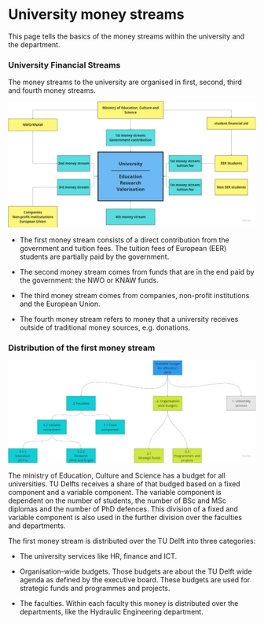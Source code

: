 # University money streams
This page tells the basics of the money streams within the university and the department. 

### University Financial Streams 

The money streams to the university are organised in first, second, third and fourth money streams.  

![Money Streams](../Finance/Appendices/MoneyStreams.png)

- The first money stream consists of a direct contribution from the government and tuition fees. The tuition fees of European (EER) students are partially paid by the government. 

- The second money stream comes from funds that are in the end paid by the government: the NWO or KNAW funds. 

- The third money stream comes from companies, non-profit institutions and the European Union.  

- The fourth money stream refers to money that a university receives outside of traditional money sources, e.g. donations. 


### Distribution of the first money stream 

![Division of First Money Stream](../Finance/Appendices/DivisionFirstMoneyStream.png)

The ministry of  Education, Culture and Science has a budget for all universities. TU Delfts receives a share of that budged based on a fixed component and a variable component. The variable component is dependent on the number of students, the number of BSc and MSc diplomas and the number of PhD defences. This division of a fixed and variable component is also used in the further division over the faculties and departments.

The first money stream is distributed over the TU Delft into three categories: 
- The university services like HR, finance and ICT.

- Organisation-wide budgets. Those budgets are about the TU Delft wide agenda as defined by the executive board. These budgets are used for strategic funds and programmes and projects.

- The faculties. Within each faculty this money is distributed over the departments, like the Hydraulic Engineering department.



 
